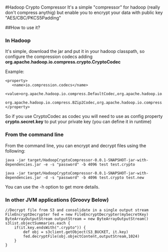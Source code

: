 #Hadoop Crypto Compressor
It's a simple "compressor" for hadoop (really don't compress anythig) but enable you to
encrypt your data with public key "AES/CBC/PKCS5Padding" 

##How to use it?

### In Hadoop
It's simple, download the jar and put it in your hadoop classpath, so configure the compression codecs adding **org.apache.hadoop.io.compress.crypto.CryptoCodec**

Example:

    <property>
       <name>io.compression.codecs</name>
       <value>org.apache.hadoop.io.compress.DefaultCodec,org.apache.hadoop.io.compress.GzipCodec,
       org.apache.hadoop.io.compress.BZip2Codec,org.apache.hadoop.io.compress.crypto.CryptoCodec</value>
    </property>

So if you use CryptoCodec as codec you will need to use as config property **crypto.secret.key** to put your private key 
(you can define it in runtime)

### From the command line
From the command line, you can encrypt and decrypt files using the following:

    java -jar target/HadoopCryptoCompressor-0.0.1-SNAPSHOT-jar-with-dependencies.jar -e -s "password" -b 4096 test test.crypto

    java -jar target/HadoopCryptoCompressor-0.0.1-SNAPSHOT-jar-with-dependencies.jar -d -s "password" -b 4096 test.crypto test.new

You can use the -h option to get more details.

### In other JVM applications (Groovy Below)
    //Decrypt file from S3 and consolidate in a single output stream
    FileEncryptDecrypter fed = new FileEncryptDecrypter(mySecretKey)
    ByteArrayOutputStream outputStream = new ByteArrayOutputStream()
    s3list.objectSummaries.each {
        if(it.key.endsWith(".crypto")) {
            def obj = s3client.getObject(S3_BUCKET, it.key)
            fed.decryptFile(obj.objectContent,outputStream,1024)
        }
    }
